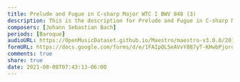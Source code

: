 ```yaml
---
title: Prelude and Fugue in C-sharp Major WTC I BWV 848 (3)
description: This is the description for Prelude and Fugue in C-sharp Major WTC I BWV 848 by Johann Sebastian Bach
composers: [Johann Sebastian Bach]
periods: [Baroque]
audioURL: https://OpenMusicDataset.github.io/Maestro/maestro-v3.0.0/2015/MIDI-Unprocessed_R1_D1-9-12_mid--AUDIO-from_mp3_09_R1_2015_wav--1.midi
formURL: https://docs.google.com/forms/d/e/1FAIpQLSeAVvY887yT-KHwbPjorqvBPObkN8K_m-KE4SkCJgpgKBsdhQ/viewform
comments: true
share: true
date: 2021-08-08T07:43:13-06:00
---
```

